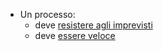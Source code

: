 - Un processo:
	- deve [resistere agli imprevisti]([[Robustezza]])
	- deve [essere veloce]([[Produttività]])